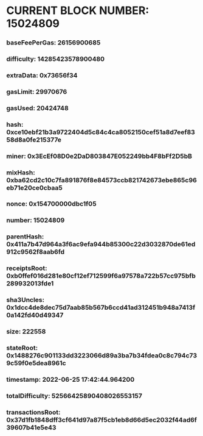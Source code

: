 # CURRENT BLOCK NUMBER: 15024809

### baseFeePerGas: 26156900685
### difficulty: 14285423578900480
### extraData: 0x73656f34
### gasLimit: 29970676
### gasUsed: 20424748
### hash: 0xce10ebf21b3a9722404d5c84c4ca8052150cef51a8d7eef8358d8a0fe215377e
### miner: 0x3EcEf08D0e2DaD803847E052249bb4F8bFf2D5bB
### mixHash: 0xba62cd2c10c7fa891876f8e84573ccb821742673ebe865c96eb71e20ce0cbaa5
### nonce: 0x154700000dbc1f05
### number: 15024809
### parentHash: 0x411a7b47d964a3f6ac9efa944b85300c22d3032870de61ed912c9562f8aab6fd
### receiptsRoot: 0xb0ffef016d281e80cf12ef712599f6a97578a722b57cc975bfb289932013fde1
### sha3Uncles: 0x1dcc4de8dec75d7aab85b567b6ccd41ad312451b948a7413f0a142fd40d49347
### size: 222558
### stateRoot: 0x1488276c901133dd3223066d89a3ba7b34fdea0c8c794c739c59f0e5dea8961c
### timestamp: 2022-06-25 17:42:44.964200
### totalDifficulty: 52566425890408026553157
### transactionsRoot: 0x37d1fb1848dff3cf641d97a87f5cb1eb8d66d5ec2032f44ad6f39607b41e5e43
